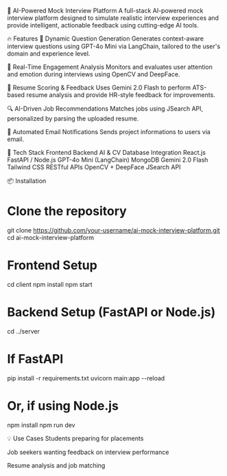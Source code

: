 🧠 AI-Powered Mock Interview Platform
A full-stack AI-powered mock interview platform designed to simulate realistic interview experiences and provide intelligent, actionable feedback using cutting-edge AI tools.

🔥 Features
🎯 Dynamic Question Generation
Generates context-aware interview questions using GPT-4o Mini via LangChain, tailored to the user's domain and experience level.

📸 Real-Time Engagement Analysis
Monitors and evaluates user attention and emotion during interviews using OpenCV and DeepFace.

📝 Resume Scoring & Feedback
Uses Gemini 2.0 Flash to perform ATS-based resume analysis and provide HR-style feedback for improvements.

🔍 AI-Driven Job Recommendations
Matches jobs using JSearch API, personalized by parsing the uploaded resume.

📧 Automated Email Notifications
Sends project informations to users via email.

🧱 Tech Stack
Frontend	Backend	AI & CV	Database	Integration
React.js	FastAPI / Node.js	GPT-4o Mini (LangChain)	MongoDB	Gemini 2.0 Flash
Tailwind CSS	RESTful APIs	OpenCV + DeepFace		JSearch API

📦 Installation

# Clone the repository
git clone https://github.com/your-username/ai-mock-interview-platform.git
cd ai-mock-interview-platform

# Frontend Setup
cd client
npm install
npm start

# Backend Setup (FastAPI or Node.js)
cd ../server
# If FastAPI
pip install -r requirements.txt
uvicorn main:app --reload

# Or, if using Node.js
npm install
npm run dev

💡 Use Cases
Students preparing for placements

Job seekers wanting feedback on interview performance

Resume analysis and job matching
